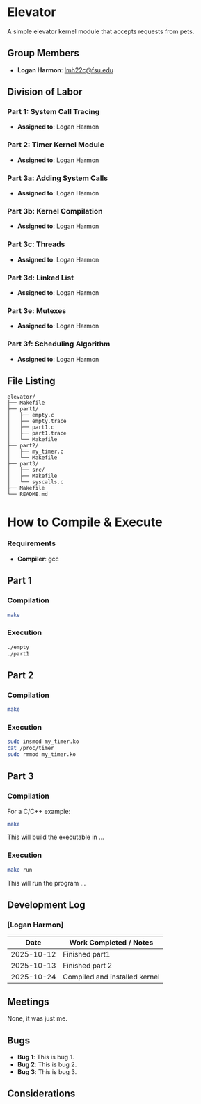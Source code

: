 # Elevator

A simple elevator kernel module that accepts requests from pets.

## Group Members
- **Logan Harmon**: lmh22c@fsu.edu
## Division of Labor

### Part 1: System Call Tracing
- **Assigned to**: Logan Harmon

### Part 2: Timer Kernel Module
- **Assigned to**: Logan Harmon

### Part 3a: Adding System Calls
- **Assigned to**: Logan Harmon

### Part 3b: Kernel Compilation
- **Assigned to**: Logan Harmon

### Part 3c: Threads
- **Assigned to**: Logan Harmon

### Part 3d: Linked List
- **Assigned to**: Logan Harmon

### Part 3e: Mutexes
- **Assigned to**: Logan Harmon

### Part 3f: Scheduling Algorithm
- **Assigned to**: Logan Harmon

## File Listing
```
elevator/
├── Makefile
├── part1/
│   ├── empty.c
│   ├── empty.trace
│   ├── part1.c
│   ├── part1.trace
│   └── Makefile
├── part2/
│   ├── my_timer.c
│   └── Makefile
├── part3/
│   ├── src/
│   ├── Makefile
│   └── syscalls.c
├── Makefile
└── README.md

```
# How to Compile & Execute

### Requirements
- **Compiler**: gcc

## Part 1

### Compilation
```bash
make
```
### Execution
```bash
./empty
./part1
```

## Part 2

### Compilation
```bash
make
```
### Execution
```bash
sudo insmod my_timer.ko
cat /proc/timer
sudo rmmod my_timer.ko
```


## Part 3

### Compilation
For a C/C++ example:
```bash
make
```
This will build the executable in ...
### Execution
```bash
make run
```
This will run the program ...

## Development Log

### [Logan Harmon]

| Date       | Work Completed / Notes |
|------------|------------------------|
| 2025-10-12 | Finished part1  |
| 2025-10-13 | Finished part 2  |
| 2025-10-24 | Compiled and installed kernel  |



## Meetings

None, it was just me.

## Bugs
- **Bug 1**: This is bug 1.
- **Bug 2**: This is bug 2.
- **Bug 3**: This is bug 3.

## Considerations
